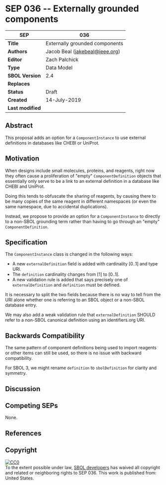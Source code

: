SEP 036 -- Externally grounded components
===================================

SEP                     | 036
----------------------|--------------
**Title**                | Externally grounded components
**Authors**           | Jacob Beal (<jakebeal@ieee.org>)
**Editor**            | Zach Palchick
**Type**               | Data Model
**SBOL Version** | 2.4
**Replaces**        | 
**Status**             | Draft
**Created**          | 14-July-2019
**Last modified**  | 

## Abstract

This proposal adds an option for a `ComponentInstance` to use external definitions in databases like CHEBI or UniProt.

## Motivation <a name='motivation'></a>

When designs include small molecules, proteins, and reagents, right now they often cause a proliferation of "empty" `ComponentDefinition` objects that essentially only serve to be a link to an external definition in a database like CHEBI and UniProt. 

Doing this tends to obfuscate the sharing of reagents, by causing there to be many copies of the same reagent in different namespaces (or even the same namespace, due to accidental duplications).

Instead, we propose to provide an option for a `ComponentInstance` to directly to a non-SBOL grounding term rather than having to go through an "empty" `ComponentDefinition`.

## Specification <a name='specification'></a>

The `ComponentInstance` class is changed in the following ways:
- A new `externalDefinition` field is added with cardinality [0..1] and type URI.
- The `definition` cardinality changes from [1] to [0..1].
- A new validation rule is added that says precisely one of `externalDefinition` and `definition` must be defined.

It is necessary to split the two fields because there is no way to tell from the URI alone whether one is referring to an SBOL object or a non-SBOL database entry.

We may also add a weak validation rule that `externalDefinition` SHOULD refer to a non-SBOL canonical definition using an identifiers.org URI.


## Backwards Compatibility <a name='compatibility'></a>

The same pattern of component definitions being used to import reagents or other items can still be used, so there is no issue with backward compatibility.

For SBOL 3, we might rename `definition` to `sbolDefinition` for clarity and symmetry.

## Discussion <a name='discussion'></a>


## Competing SEPs <a name='competing_seps'></a>

None.

References <a name='references'></a>
----------------

Copyright <a name='copyright'></a>
-------------

<p xmlns:dct="http://purl.org/dc/terms/" xmlns:vcard="http://www.w3.org/2001/vcard-rdf/3.0#">
  <a rel="license"
     href="http://creativecommons.org/publicdomain/zero/1.0/">
    <img src="http://i.creativecommons.org/p/zero/1.0/88x31.png" style="border-style: none;" alt="CC0" />
  </a>
  <br />
  To the extent possible under law,
  <a rel="dct:publisher"
     href="sbolstandard.org">
    <span property="dct:title">SBOL developers</span></a>
  has waived all copyright and related or neighboring rights to
  <span property="dct:title">SEP 036</span>.
This work is published from:
<span property="vcard:Country" datatype="dct:ISO3166"
      content="US" about="sbolstandard.org">
  United States</span>.
</p>


